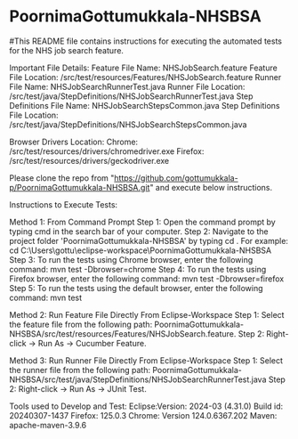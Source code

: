# PoornimaGottumukkala-NHSBSA

#This README file contains instructions for executing the automated tests for the NHS job search feature.


Important File Details:
  Feature File Name: NHSJobSearch.feature
  Feature File Location: /src/test/resources/Features/NHSJobSearch.feature
  Runner File Name: NHSJobSearchRunnerTest.java
  Runner File Location: /src/test/java/StepDefinitions/NHSJobSearchRunnerTest.java
  Step Definitions File Name: NHSJobSearchStepsCommon.java
  Step Definitions File Location: /src/test/java/StepDefinitions/NHSJobSearchStepsCommon.java

Browser Drivers Location:
Chrome: /src/test/resources/drivers/chromedriver.exe
Firefox: /src/test/resources/drivers/geckodriver.exe

Please clone the repo from "https://github.com/gottumukkala-p/PoornimaGottumukkala-NHSBSA.git" and execute below instructions.

Instructions to Execute Tests:
 
 Method 1: From Command Prompt
     Step 1: Open the command prompt by typing cmd in the search bar of your computer.
     Step 2: Navigate to the project folder 'PoornimaGottumukkala-NHSBSA' by typing cd <path of the project folder>.
      For example: cd C:\Users\gottu\eclipse-workspace\PoornimaGottumukkala-NHSBSA
     Step 3: To run the tests using Chrome browser, enter the following command: mvn test -Dbrowser=chrome
     Step 4: To run the tests using Firefox browser, enter the following command: mvn test -Dbrowser=firefox
     Step 5: To run the tests using the default browser, enter the following command: mvn test

 Method 2: Run Feature File Directly From Eclipse-Workspace
     Step 1: Select the feature file from the following path: PoornimaGottumukkala-NHSBSA/src/test/resources/Features/NHSJobSearch.feature.
     Step 2: Right-click -> Run As -> Cucumber Feature.

 Method 3: Run Runner File Directly From Eclipse-Workspace
     Step 1: Select the runner file from the following path: PoornimaGottumukkala-NHSBSA/src/test/java/StepDefinitions/NHSJobSearchRunnerTest.java
     Step 2: Right-click -> Run As -> JUnit Test.


Tools used to Develop and Test:
   Eclipse:Version: 2024-03 (4.31.0)
           Build id: 20240307-1437
   Firefox: 125.0.3 
   Chrome: Version 124.0.6367.202
   Maven: apache-maven-3.9.6
